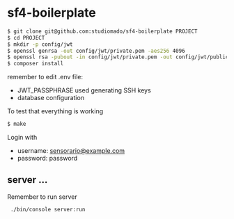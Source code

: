# sf4-boilerplate

``` bash
$ git clone git@github.com:studiomado/sf4-boilerplate PROJECT
$ cd PROJECT
$ mkdir -p config/jwt
$ openssl genrsa -out config/jwt/private.pem -aes256 4096
$ openssl rsa -pubout -in config/jwt/private.pem -out config/jwt/public.pem
$ composer install
```

remember to edit .env file:

 - JWT_PASSPHRASE used generating SSH keys
 - database configuration

To test that everything is working

```bash
$ make
```

Login with

 - username: sensorario@example.com
 - password: password

## server ...

Remember to run server

```bash
 ./bin/console server:run
```

